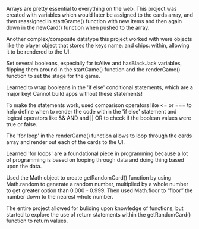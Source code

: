 Arrays are pretty essential to everything on the web. This project was created with variables which would later be assigned to the cards array, and then reassigned in startGrame() function with new items and then again down in the newCard() function when pushed to the array. 

Another complex/composite datatype this project worked with  were objects like the player object that stores the keys name: and chips: within, allowing it to be rendered to the UI.

Set several booleans, especially for isAlive and hasBlackJack variables, flipping them around in the startGame() function and the renderGame() function to set the stage for the game.

Learned to wrap booleans in the 'if else' conditional statements, which are a major key! Cannot build apps without these statements! 

To make the statements work, used comparison operators like <= or === to help define when to render the code within the 'if else' statement and logical operators like && AND and || OR to check if the boolean values were true or false.

The 'for loop' in the renderGame() function allows to loop through the cards array and render out each of the cards to the UI. 

Learned 'for loops' are a foundational piece in programming because a lot of programming is based on looping through data and doing thing based upon the data.

Used the Math object to create getRandomCard() function by using Math.random to generate a random number, multiplied by a whole number to get greater option than 0.000 - 0.999.
Then used Math.floor to “floor” the number down to the nearest whole number.

The entire project allowed for buliding upon knowledge of functions, but started to explore the use of return statements within the getRandomCard() function to return values.